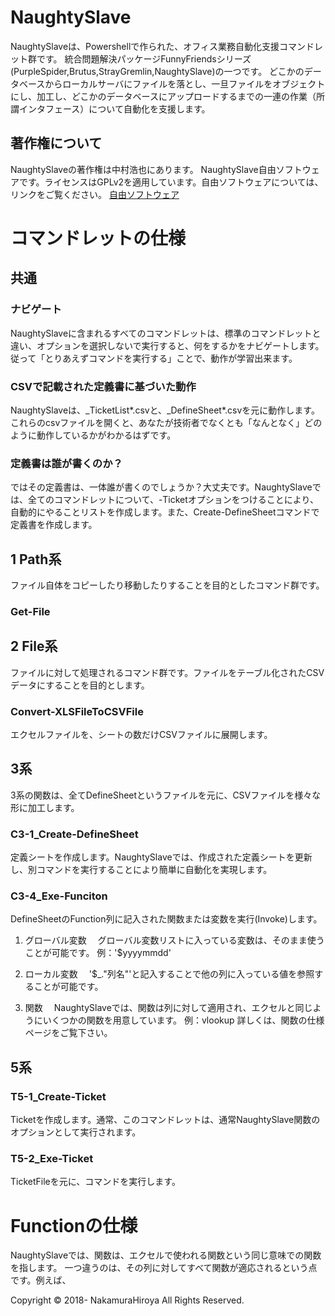 # NaughtySlave
NaughtySlaveは、Powershellで作られた、オフィス業務自動化支援コマンドレット群です。
統合問題解決パッケージFunnyFriendsシリーズ(PurpleSpider,Brutus,StrayGremlin,NaughtySlave)の一つです。
どこかのデータベースからローカルサーバにファイルを落とし、一旦ファイルをオブジェクトにし、加工し、どこかのデータベースにアップロードするまでの一連の作業（所謂インタフェース）について自動化を支援します。

## 著作権について
NaughtySlaveの著作権は中村浩也にあります。
NaughtySlave自由ソフトウェアです。ライセンスはGPLv2を適用しています。自由ソフトウェアについては、リンクをご覧ください。
[自由ソフトウェア](https://www.gnu.org/philosophy/free-sw.ja.html "GNU")

# コマンドレットの仕様
## 共通
### ナビゲート
NaughtySlaveに含まれるすべてのコマンドレットは、標準のコマンドレットと違い、オプションを選択しないで実行すると、何をするかをナビゲートします。
従って「とりあえずコマンドを実行する」ことで、動作が学習出来ます。

### CSVで記載された定義書に基づいた動作
NaughtySlaveは、_TicketList*.csvと、_DefineSheet*.csvを元に動作します。これらのcsvファイルを開くと、あなたが技術者でなくとも「なんとなく」どのように動作しているかがわかるはずです。

### 定義書は誰が書くのか？
ではその定義書は、一体誰が書くのでしょうか？大丈夫です。NaughtySlaveでは、全てのコマンドレットについて、-Ticketオプションをつけることにより、自動的にやることリストを作成します。また、Create-DefineSheetコマンドで定義書を作成します。

## 1 Path系
ファイル自体をコピーしたり移動したりすることを目的としたコマンド群です。
### Get-File

## 2 File系 
ファイルに対して処理されるコマンド群です。ファイルをテーブル化されたCSVデータにすることを目的とします。

### Convert-XLSFileToCSVFile
エクセルファイルを、シートの数だけCSVファイルに展開します。

## 3系
3系の関数は、全てDefineSheetというファイルを元に、CSVファイルを様々な形に加工します。

### C3-1_Create-DefineSheet
定義シートを作成します。NaughtySlaveでは、作成された定義シートを更新し、別コマンドを実行することにより簡単に自動化を実現します。

### C3-4_Exe-Funciton
DefineSheetのFunction列に記入された関数または変数を実行(Invoke)します。

1. グローバル変数
　グローバル変数リストに入っている変数は、そのまま使うことが可能です。
 例：'$yyyymmdd'

2. ローカル変数
　'$_."列名"'と記入することで他の列に入っている値を参照することが可能です。
 
3. 関数
　NaughtySlaveでは、関数は列に対して適用され、エクセルと同じようにいくつかの関数を用意しています。
 例：vlookup
 詳しくは、関数の仕様ページをご覧下さい。
 

## 5系
### T5-1_Create-Ticket
Ticketを作成します。通常、このコマンドレットは、通常NaughtySlave関数のオプションとして実行されます。

### T5-2_Exe-Ticket
TicketFileを元に、コマンドを実行します。

# Functionの仕様
NaughtySlaveでは、関数は、エクセルで使われる関数という同じ意味での関数を指します。
一つ違うのは、その列に対してすべて関数が適応されるという点です。例えば、


Copyright © 2018- NakamuraHiroya All Rights Reserved.
